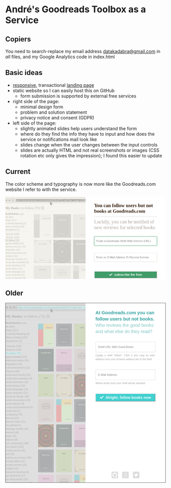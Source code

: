 # André's Goodreads Toolbox as a Service

## Copiers

You need to search-replace my email address datakadabra@gmail.com in _all_ files, and my Google Analytics code in index.html


## Basic ideas
- [responsive](https://en.wikipedia.org/wiki/Responsive_web_design), transactional [landing page](https://en.wikipedia.org/wiki/Landing_page)
- static website so I can easily host this on GitHub
  - form submission is supported by external free services
- right side of the page:
  - minimal design form 
  - problem and solution statement 
  - privacy notice and consent (GDPR)
- left side of the page: 
  - slightly animated slides help users understand the form
  - where do they find the info they have to input and how does the service or notifications mail look like 
  - slides change when the user changes between the input controls
  - slides are actually HTML and not real screenshots or images (CSS rotation etc only gives the impression); I found this easier to update


## Current

The color scheme and typography is now more like the Goodreads.com website I refer to with the service.

![Screenshot](screenshot-20180402.jpg "Screenshot")



## Older

![Screenshot](screenshot-20180131.png "Screenshot")


